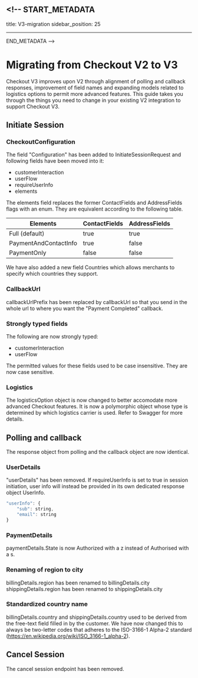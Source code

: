 ## <!-- START_METADATA

title: V3-migration
sidebar_position: 25

---

END_METADATA -->

# Migrating from Checkout V2 to V3

Checkout V3 improves upon V2 through alignment of polling and callback responses, improvement of field names and expanding models related to logistics options to permit more advanced features. This guide takes you through the things you need to change in your existing V2 integration to support Checkout V3.

## Initiate Session

### CheckoutConfiguration

The field "Configuration" has been added to InitiateSessionRequest and following fields have been moved into it:

- customerInteraction
- userFlow
- requireUserInfo
- elements

The elements field replaces the former ContactFields and AddressFields flags with an enum. They are equivalent according to the following table.

| Elements              | ContactFields | AddressFields |
| --------------------- | ------------- | ------------- |
| Full (default)        | true          | true          |
| PaymentAndContactInfo | true          | false         |
| PaymentOnly           | false         | false         |

We have also added a new field Countries which allows merchants to specify which countries they support.

### CallbackUrl

callbackUrlPrefix has been replaced by callbackUrl so that you send in the whole url to where you want the "Payment Completed" callback.

### Strongly typed fields

The following are now strongly typed:

- customerInteraction
- userFlow

The permitted values for these fields used to be case insensitive. They are now case sensitive.

### Logistics

The logisticsOption object is now changed to better accomodate more advanced Checkout features. It is now a polymorphic object whose type is determined by which logistics carrier is used. Refer to Swagger for more details.

## Polling and callback

The response object from polling and the callback object are now identical.

### UserDetails

"userDetails" has been removed.
If requireUserInfo is set to true in session initiation, user info will instead be provided in its own dedicated response object UserInfo.

```javascript
"userInfo": {
    "sub": string,
    "email": string
}
```

### PaymentDetails

paymentDetails.State is now Authorized with a z instead of Authorised with a s.

### Renaming of region to city

billingDetails.region has been renamed to billingDetails.city
shippingDetails.region has been renamed to shippingDetails.city

### Standardized country name

billingDetails.country and shippingDetails.country used to be derived from the free-text field filled in by the customer. We have now changed this to always be two-letter codes that adheres to the ISO-3166-1 Alpha-2 standard (https://en.wikipedia.org/wiki/ISO_3166-1_alpha-2).

## Cancel Session

The cancel session endpoint has been removed.
